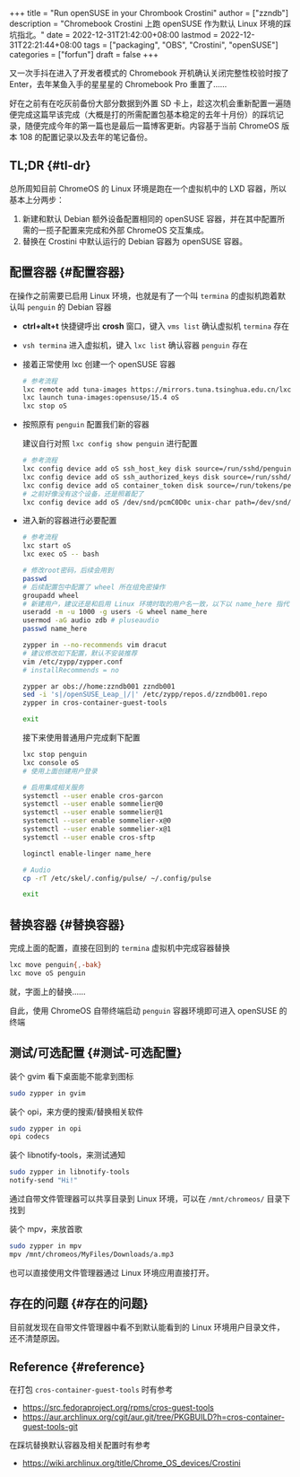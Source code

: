 +++
title = "Run openSUSE in your Chrombook Crostini"
author = ["zzndb"]
description = "Chromebook Crostini 上跑 openSUSE 作为默认 Linux 环境的踩坑指北。"
date = 2022-12-31T21:42:00+08:00
lastmod = 2022-12-31T22:21:44+08:00
tags = ["packaging", "OBS", "Crostini", "openSUSE"]
categories = ["forfun"]
draft = false
+++

又一次手抖在进入了开发者模式的 Chromebook 开机确认关闭完整性校验时按了 Enter，去年某鱼入手的星星星的 Chromebook Pro 重置了……

好在之前有在吃灰前备份大部分数据到外置 SD 卡上，趁这次机会重新配置一遍随便完成这篇早该完成（大概是打的所需配置包基本稳定的去年十月份）的踩坑记录，随便完成今年的第一篇也是最后一篇博客更新。内容基于当前 ChromeOS 版本 108 的配置记录以及去年的笔记备份。


## TL;DR {#tl-dr}

总所周知目前 ChromeOS 的 Linux 环境是跑在一个虚拟机中的 LXD 容器，所以基本上分两步：

1.  新建和默认 Debian 额外设备配置相同的 openSUSE 容器，并在其中配置所需的一揽子配置来完成和外部 ChromeOS 交互集成。
2.  替换在 Crostini 中默认运行的 Debian 容器为 openSUSE 容器。


## 配置容器 {#配置容器}

在操作之前需要已启用 Linux 环境，也就是有了一个叫 `termina` 的虚拟机跑着默认叫 `penguin` 的 Debian 容器

-   **ctrl+alt+t** 快捷键呼出 **crosh** 窗口，键入 `vms list` 确认虚拟机 `termina` 存在
-   `vsh termina` 进入虚拟机，键入 `lxc list` 确认容器 `penguin` 存在
-   接着正常使用 lxc 创建一个 openSUSE 容器
    ```bash
    # 参考流程
    lxc remote add tuna-images https://mirrors.tuna.tsinghua.edu.cn/lxc-images/ --protocol=simplestreams
    lxc launch tuna-images:opensuse/15.4 oS
    lxc stop oS
    ```
-   按照原有 `penguin` 配置我们新的容器

    建议自行对照 `lxc config show penguin` 进行配置
    ```bash
    # 参考流程
    lxc config device add oS ssh_host_key disk source=/run/sshd/penguin/ssh_host_key path=/dev/.ssh/ssh_host_key
    lxc config device add oS ssh_authorized_keys disk source=/run/sshd/penguin/ssh_host_key path=/dev/.ssh/ssh_authorized_keys
    lxc config device add oS container_token disk source=/run/tokens/penguin_token path=/dev/.container_token
    # 之前好像没有这个设备，还是照着配了
    lxc config device add oS /dev/snd/pcmC0D0c unix-char path=/dev/snd/pcmC0D0c mode=0666 minor=24 major=116
    ```

-   进入新的容器进行必要配置
    ```bash
    # 参考流程
    lxc start oS
    lxc exec oS -- bash

    # 修改root密码，后续会用到
    passwd
    # 后续配置包中配置了 wheel 所在组免密操作
    groupadd wheel
    # 新建用户，建议还是和启用 Linux 环境时取的用户名一致，以下以 name_here 指代
    useradd -m -u 1000 -g users -G wheel name_here
    usermod -aG audio zdb # pluseaudio
    passwd name_here

    zypper in --no-recommends vim dracut
    # 建议修改如下配置，默认不安装推荐
    vim /etc/zypp/zypper.conf
    # installRecommends = no

    zypper ar obs://home:zzndb001 zzndb001
    sed -i 's|/openSUSE_Leap_|/|' /etc/zypp/repos.d/zzndb001.repo
    zypper in cros-container-guest-tools

    exit
    ```
    接下来使用普通用户完成剩下配置
    ```bash
    lxc stop penguin
    lxc console oS
    # 使用上面创建用户登录

    # 启用集成相关服务
    systemctl --user enable cros-garcon
    systemctl --user enable sommelier@0
    systemctl --user enable sommelier@1
    systemctl --user enable sommelier-x@0
    systemctl --user enable sommelier-x@1
    systemctl --user enable cros-sftp

    loginctl enable-linger name_here

    # Audio
    cp -rT /etc/skel/.config/pulse/ ~/.config/pulse

    exit
    ```


## 替换容器 {#替换容器}

完成上面的配置，直接在回到的 `termina` 虚拟机中完成容器替换

```bash
lxc move penguin{,-bak}
lxc move oS penguin
```

就，字面上的替换……

自此，使用 ChromeOS 自带终端启动 `penguin` 容器环境即可进入 openSUSE 的终端


## 测试/可选配置 {#测试-可选配置}

装个 gvim 看下桌面能不能拿到图标

```bash
sudo zypper in gvim
```

装个 opi，来方便的搜索/替换相关软件

```bash
sudo zypper in opi
opi codecs
```

装个 libnotify-tools，来测试通知

```bash
sudo zypper in libnotify-tools
notify-send "Hi!"
```

通过自带文件管理器可以共享目录到 Linux 环境，可以在 `/mnt/chromeos/` 目录下找到

装个 mpv，来放首歌

```bash
sudo zypper in mpv
mpv /mnt/chromeos/MyFiles/Downloads/a.mp3
```

也可以直接使用文件管理器通过 Linux 环境应用直接打开。


## 存在的问题 {#存在的问题}

目前就发现在自带文件管理器中看不到默认能看到的 Linux 环境用户目录文件，还不清楚原因。


## Reference {#reference}

在打包 `cros-container-guest-tools` 时有参考

-   <https://src.fedoraproject.org/rpms/cros-guest-tools>
-   <https://aur.archlinux.org/cgit/aur.git/tree/PKGBUILD?h=cros-container-guest-tools-git>

在踩坑替换默认容器及相关配置时有参考

-   <https://wiki.archlinux.org/title/Chrome_OS_devices/Crostini>
